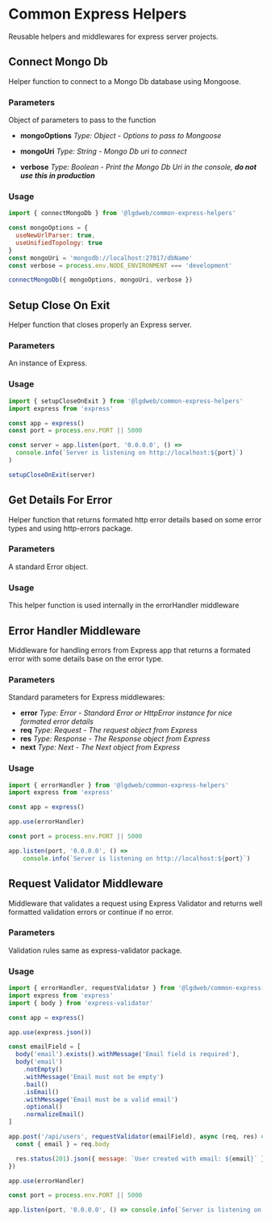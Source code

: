 # Common Express Helpers

Reusable helpers and middlewares for express server projects.

## Connect Mongo Db

Helper function to connect to a Mongo Db database using Mongoose.

### Parameters

Object of parameters to pass to the function

- **mongoOptions** _Type: Object - Options to pass to Mongoose_

- **mongoUri** _Type: String - Mongo Db uri to connect_

- **verbose** _Type: Boolean - Print the Mongo Db Uri in the console, **do not use this in
  production**_

### Usage

```js
import { connectMongoDb } from '@lgdweb/common-express-helpers'

const mongoOptions = {
  useNewUrlParser: true,
  useUnifiedTopology: true
}
const mongoUri = 'mongodb://localhost:27017/dbName'
const verbose = process.env.NODE_ENVIRONMENT === 'development'

connectMongoDb({ mongoOptions, mongoUri, verbose })
```

## Setup Close On Exit

Helper function that closes properly an Express server.

### Parameters

An instance of Express.

### Usage

```js
import { setupCloseOnExit } from '@lgdweb/common-express-helpers'
import express from 'express'

const app = express()
const port = process.env.PORT || 5000

const server = app.listen(port, '0.0.0.0', () =>
  console.info(`Server is listening on http://localhost:${port}`)
)

setupCloseOnExit(server)
```

## Get Details For Error

Helper function that returns formated http error details based on some error types and using
http-errors package.

### Parameters

A standard Error object.

### Usage

This helper function is used internally in the errorHandler middleware

## Error Handler Middleware

Middleware for handling errors from Express app that returns a formated error with some details base
on the error type.

### Parameters

Standard parameters for Express middlewares:

- **error** _Type: Error - Standard Error or HttpError instance for nice formated error details_
- **req** _Type: Request - The request object from Express_
- **res** _Type: Response - The Response object from Express_
- **next** _Type: Next - The Next object from Express_

### Usage

```js
import { errorHandler } from '@lgdweb/common-express-helpers'
import express from 'express'

const app = express()

app.use(errorHandler)

const port = process.env.PORT || 5000

app.listen(port, '0.0.0.0', () =>
    console.info(`Server is listening on http://localhost:${port}`)
```

## Request Validator Middleware

Middleware that validates a request using Express Validator and returns well formatted validation
errors or continue if no error.

### Parameters

Validation rules same as express-validator package.

### Usage

```js
import { errorHandler, requestValidator } from '@lgdweb/common-express-helpers'
import express from 'express'
import { body } from 'express-validator'

const app = express()

app.use(express.json())

const emailField = [
  body('email').exists().withMessage('Email field is required'),
  body('email')
    .notEmpty()
    .withMessage('Email must not be empty')
    .bail()
    .isEmail()
    .withMessage('Email must be a valid email')
    .optional()
    .normalizeEmail()
]

app.post('/api/users', requestValidator(emailField), async (req, res) => {
  const { email } = req.body

  res.status(201).json({ message: `User created with email: ${email}` })
})

app.use(errorHandler)

const port = process.env.PORT || 5000

app.listen(port, '0.0.0.0', () => console.info(`Server is listening on http://localhost:${port}`))
```
